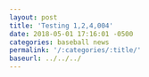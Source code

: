 ```yaml
---
layout: post
title: 'Testing 1,2,4,004'
date: 2018-05-01 17:16:01 -0500
categories: baseball news
permalink: '/:categories/:title/'
baseurl: ../../../
---
```

